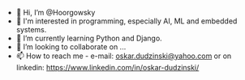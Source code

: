 - 👋 Hi, I’m @Hoorgowsky
- 👀 I'm interested in programming, especially AI, ML and embedded systems.
- 🌱 I’m currently learning Python and Django.
- 💞️ I’m looking to collaborate on ...
- 📫 How to reach me - e-mail: oskar.dudzinski@yahoo.com or on linkedin: https://www.linkedin.com/in/oskar-dudzinski/

<!---
Hoorgowsky/Hoorgowsky is a ✨ special ✨ repository because its `README.md` (this file) appears on your GitHub profile.
You can click the Preview link to take a look at your changes.
--->

